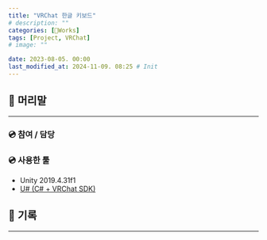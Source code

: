 ```yaml
---
title: "VRChat 한글 키보드"
# description: ""
categories: [🍇Works]
tags: [Project, VRChat]
# image: ""

date: 2023-08-05. 00:00
last_modified_at: 2024-11-09. 08:25 # Init
---
```


## 📀 머리말

---

### 💿 참여 / 담당

### 💿 사용한 툴

- Unity 2019.4.31f1
- [U# (C# + VRChat SDK)](https://udonsharp.docs.vrchat.com/)

## 📀 기록

---
